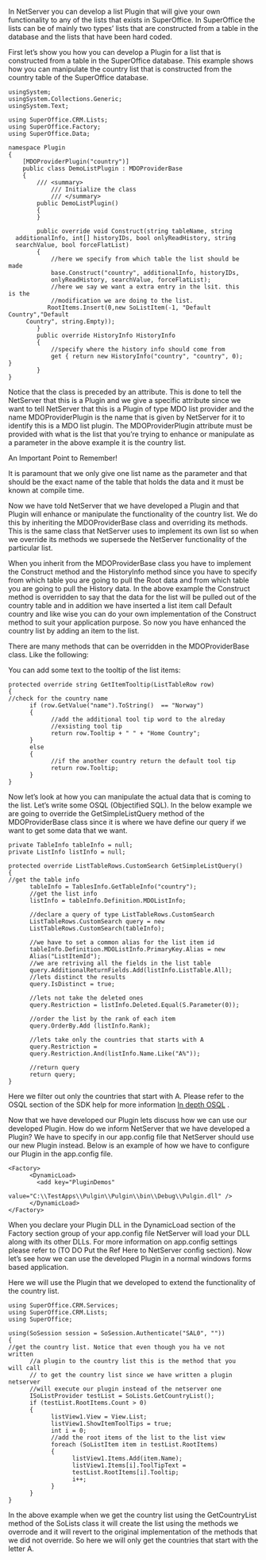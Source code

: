 <properties date="2016-05-11"
SortOrder="5"
/>

In NetServer you can develop a list Plugin that will give your own functionality to any of the lists that exists in SuperOffice. In SuperOffice the lists can be of mainly two types’ lists that are constructed from a table in the database and the lists that have been hard coded.

First let’s show you how you can develop a Plugin for a list that is constructed from a table in the SuperOffice database. This example shows how you can manipulate the country list that is constructed from the country table of the SuperOffice database.

```
usingSystem;
usingSystem.Collections.Generic;
usingSystem.Text;
 
using SuperOffice.CRM.Lists;
using SuperOffice.Factory;
using SuperOffice.Data;
 
namespace Plugin
{
    [MDOProviderPlugin("country")]
    public class DemoListPlugin : MDOProviderBase
    {
        /// <summary>
            /// Initialize the class
            /// </summary>
        public DemoListPlugin()
        {
        }
 
        public override void Construct(string tableName, string
  additionalInfo, int[] historyIDs, bool onlyReadHistory, string
  searchValue, bool forceFlatList)
        {
            //here we specify from which table the list should be
made
            base.Construct("country", additionalInfo, historyIDs,
            onlyReadHistory, searchValue, forceFlatList);
            //here we say we want a extra entry in the lsit. this
is the
            //modification we are doing to the list.
           RootItems.Insert(0,new SoListItem(-1, "Default
Country","Default
     Country", string.Empty));
        }
        public override HistoryInfo HistoryInfo
        {
            //specify where the history info should come from
            get { return new HistoryInfo("country", "country", 0);
}
        }   
}
```

 

Notice that the class is preceded by an attribute. This is done to tell the NetServer that this is a Plugin and we give a specific attribute since we want to tell NetServer that this is a Plugin of type MDO list provider and the name MDOProviderPlugin is the name that is given by NetServer for it to identify this is a MDO list plugin. The MDOProviderPlugin attribute must be provided with what is the list that you’re trying to enhance or manipulate as a parameter in the above example it is the country list.

An Important Point to Remember!

It is paramount that we only give one list name as the parameter and that should be the exact name of the table that holds the data and it must be known at compile time.

Now we have told NetServer that we have developed a Plugin and that Plugin will enhance or manipulate the functionality of the country list. We do this by inheriting the MDOProviderBase class and overriding its methods. This is the same class that NetServer uses to implement its own list so when we override its methods we supersede the NetServer functionality of the particular list.

When you inherit from the MDOProviderBase class you have to implement the Construct method and the HistoryInfo method since you have to specify from which table you are going to pull the Root data and from which table you are going to pull the History data. In the above example the Construct method is overridden to say that the data for the list will be pulled out of the country table and in addition we have inserted a list item call Default country and like wise you can do your own implementation of the Construct method to suit your application purpose. So now you have enhanced the country list by adding an item to the list.

There are many methods that can be overridden in the MDOProviderBase class. Like the following:

You can add some text to the tooltip of the list items:

```
protected override string GetItemTooltip(ListTableRow row)
{
//check for the country name
      if (row.GetValue("name").ToString()  == "Norway")
      {
            //add the additional tool tip word to the alreday
            //exsisting tool tip
            return row.Tooltip + " " + "Home Country";
      }
      else
      {
            //if the another country return the default tool tip
            return row.Tooltip;
      }
}
```

 

Now let’s look at how you can manipulate the actual data that is coming to the list. Let’s write some OSQL (Objectified SQL). In the below example we are going to override the GetSimpleListQuery method of the MDOProviderBase class since it is where we have define our query if we want to get some data that we want.

 

 

```
private TableInfo tableInfo = null;
private ListInfo listInfo = null;
 
protected override ListTableRows.CustomSearch GetSimpleListQuery()
{
//get the table info
      tableInfo = TablesInfo.GetTableInfo("country");
      //get the list info
      listInfo = tableInfo.Definition.MDOListInfo;
 
      //declare a query of type ListTableRows.CustomSearch
      ListTableRows.CustomSearch query = new
      ListTableRows.CustomSearch(tableInfo);
 
      //we have to set a common alias for the list item id
      tableInfo.Definition.MDOListInfo.PrimaryKey.Alias = new
      Alias("ListItemId");
      //we are retriving all the fields in the list table
      query.AdditionalReturnFields.Add(listInfo.ListTable.All);
      //lets distinct the results
      query.IsDistinct = true;
 
      //lets not take the deleted ones
      query.Restriction = listInfo.Deleted.Equal(S.Parameter(0));
 
      //order the list by the rank of each item
      query.OrderBy.Add (listInfo.Rank);
           
      //lets take only the countries that starts with A
      query.Restriction =
      query.Restriction.And(listInfo.Name.Like("A%"));
           
      //return query
      return query;
}
```

 

Here we filter out only the countries that start with A. Please refer to the OSQL section of the SDK help for more information  [In depth OSQL](../OSQL/OSQL.md) .

Now that we have developed our Plugin lets discuss how we can use our developed Plugin. How do we inform NetServer that we have developed a Plugin? We have to specify in our app.config file that NetServer should use our new Plugin instead. Below is an example of how we have to configure our Plugin in the app.config file. 

```
<Factory>
      <DynamicLoad>
        <add key="PluginDemos" 
        
value="C:\\TestApps\\Pulgin\\Pulgin\\bin\\Debug\\Pulgin.dll" />
      </DynamicLoad>
</Factory>
```

 

When you declare your Plugin DLL in the DynamicLoad section of the Factory section group of your app.config file NetServer will load your DLL along with its other DLLs. For more information on app.config settings please refer to (TO DO Put the Ref Here to NetServer config section). Now let’s see how we can use the developed Plugin in a normal windows forms based application.

Here we will use the Plugin that we developed to extend the functionality of the country list.

```
using SuperOffice.CRM.Services;
using SuperOffice.CRM.Lists;
using SuperOffice;
 
using(SoSession session = SoSession.Authenticate("SAL0", ""))
{
//get the country list. Notice that even though you ha ve not
written
      //a plugin to the country list this is the method that you
will call
      // to get the country list since we have written a plugin
netserver
      //will execute our plugin instead of the netserver one
      ISoListProvider testList = SoLists.GetCountryList();
      if (testList.RootItems.Count > 0)
      {
            listView1.View = View.List;
            listView1.ShowItemToolTips = true;
            int i = 0;
            //add the root items of the list to the list view
            foreach (SoListItem item in testList.RootItems)
            {
                  listView1.Items.Add(item.Name);
                  listView1.Items[i].ToolTipText =
                  testList.RootItems[i].Tooltip;
                  i++;
            }
      }
}
```

 

In the above example when we get the country list using the GetCountryList method of the SoLists class it will create the list using the methods we overrode and it will revert to the original implementation of the methods that we did not override. So here we will only get the countries that start with the letter A.

